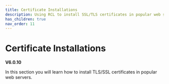```yaml
---
title: Certificate Installations
description: Using RCL to install SSL/TLS certificates in popular web servers
has_children: true
nav_order: 11
---
```


# Certificate Installations
**V6.0.10**

In this section you will learn how to install TLS/SSL certificates in popular web servers.

